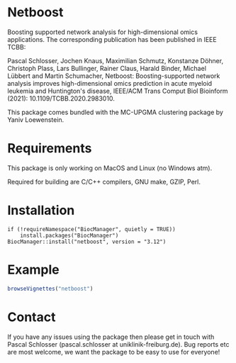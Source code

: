 # Netboost
Boosting supported network analysis for high-dimensional omics applications.
The corresponding publication has been published in IEEE TCBB:

Pascal Schlosser, Jochen Knaus, Maximilian Schmutz, Konstanze Döhner, Christoph Plass, Lars Bullinger, Rainer Claus, Harald Binder, Michael Lübbert and Martin Schumacher, Netboost: Boosting-supported network analysis improves high-dimensional omics prediction in acute myeloid leukemia and Huntington's disease, IEEE/ACM Trans Comput Biol Bioinform (2021): 10.1109/TCBB.2020.2983010.

This package comes bundled with the MC-UPGMA clustering package by Yaniv Loewenstein.

# Requirements
This package is only working on MacOS and Linux (no Windows atm).

Required for building are C/C++ compilers, GNU make, GZIP, Perl.

# Installation
```
if (!requireNamespace("BiocManager", quietly = TRUE))
    install.packages("BiocManager")
BiocManager::install("netboost", version = "3.12")
```

# Example
```R
browseVignettes("netboost")
```

# Contact
If you have any issues using the package then please get in touch with Pascal Schlosser (pascal.schlosser at uniklinik-freiburg.de).
Bug reports etc are most welcome, we want the package to be easy to use for everyone!